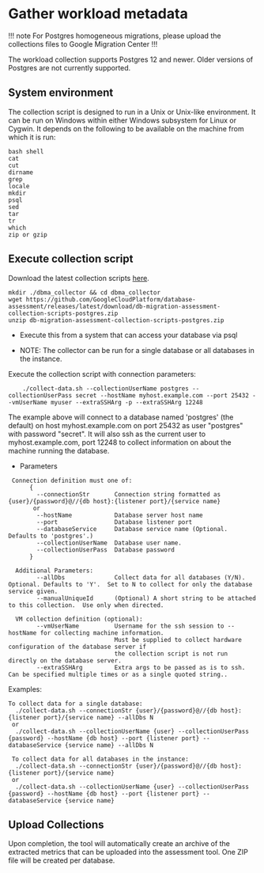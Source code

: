 
# Gather workload metadata

!!! note
    For Postgres homogeneous migrations, please upload the collections files to Google Migration Center
!!!

The workload collection supports Postgres 12 and newer. Older versions of Postgres are not currently supported.

## System environment

The collection script is designed to run in a Unix or Unix-like environment. It can be run on Windows within either Windows subsystem for Linux or Cygwin.
It depends on the following to be available on the machine from which it is run:

```shell
bash shell
cat
cut
dirname
grep
locale
mkdir
psql
sed
tar
tr
which
zip or gzip
```

## Execute collection script

Download the latest collection scripts [here](https://github.com/GoogleCloudPlatform/database-assessment/releases/latest/download/db-migration-assessment-collection-scripts-postgres.zip).

```shell
mkdir ./dbma_collector && cd dbma_collector
wget https://github.com/GoogleCloudPlatform/database-assessment/releases/latest/download/db-migration-assessment-collection-scripts-postgres.zip
unzip db-migration-assessment-collection-scripts-postgres.zip
```

- Execute this from a system that can access your database via psql

- NOTE: The collector can be run for a single database or all databases in the instance.

Execute the collection script with connection parameters:

```
    ./collect-data.sh --collectionUserName postgres --collectionUserPass secret --hostName myhost.example.com --port 25432 --vmUserName myuser --extraSSHArg -p --extraSSHArg 12248
```

The example above will connect to a database named 'postgres' (the default) on host myhost.example.com on port 25432 as user "postgres" with password "secret".  It will also ssh as the current user to myhost.example.com, port 12248 to collect information on about the machine running the database.

- Parameters

```
 Connection definition must one of:
      {
        --connectionStr       Connection string formatted as {user}/{password}@//{db host}:{listener port}/{service name}
       or
        --hostName            Database server host name
        --port                Database listener port
        --databaseService     Database service name (Optional. Defaults to 'postgres'.)
        --collectionUserName  Database user name.
        --collectionUserPass  Database password
      }

  Additional Parameters:
        --allDbs              Collect data for all databases (Y/N).  Optional. Defaults to 'Y'.  Set to N to collect for only the database service given.
        --manualUniqueId      (Optional) A short string to be attached to this collection.  Use only when directed.

  VM collection definition (optional):
        --vmUserName          Username for the ssh session to --hostName for collecting machine information.
                              Must be supplied to collect hardware configuration of the database server if
                              the collection script is not run directly on the database server.
        --extraSSHArg         Extra args to be passed as is to ssh. Can be specified multiple times or as a single quoted string..

```

Examples:

```shell
To collect data for a single database:
  ./collect-data.sh --connectionStr {user}/{password}@//{db host}:{listener port}/{service name} --allDbs N
 or
  ./collect-data.sh --collectionUserName {user} --collectionUserPass {password} --hostName {db host} --port {listener port} --databaseService {service name} --allDbs N

 To collect data for all databases in the instance:
  ./collect-data.sh --connectionStr {user}/{password}@//{db host}:{listener port}/{service name}
 or
  ./collect-data.sh --collectionUserName {user} --collectionUserPass {password} --hostName {db host} --port {listener port} --databaseService {service name}
```

## Upload Collections

Upon completion, the tool will automatically create an archive of the extracted metrics that can be uploaded into the assessment tool.
One ZIP file will be created per database.
